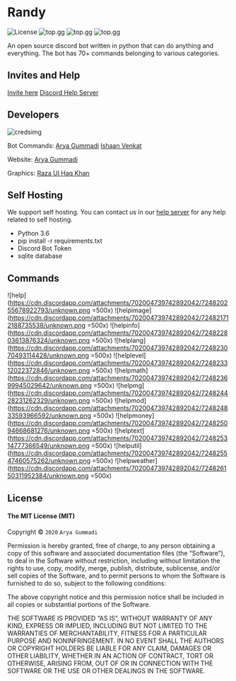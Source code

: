# Randy
![License](https://img.shields.io/github/license/bulkypanda/RandyDev?color=Violet)
![top.gg](https://top.gg/api/widget/status/696185454759903264.svg)
![top.gg](https://top.gg/api/widget/lib/696185454759903264.svg)
![top.gg](https://top.gg/api/widget/upvotes/696185454759903264.svg)

An open source discord bot written in python that can do anything and everything. The bot has 70+ commands belonging to various categories. 

## Invites and Help
[Invite here](https://bit.ly/2zVYHyf)
[Discord Help Server](https://discord.com/invite/Gk8vH2M)

## Developers
![credsimg](https://cdn.discordapp.com/attachments/717237991474724908/724827377103798332/unknown.png)

Bot Commands:
[Arya Gummadi](https://www.github.com/bulkypanda) 
[Ishaan Venkat](https://www.github.com/hvhvuu)

Website:
[Arya Gummadi](https://www.github.com/bulkypanda)

Graphics:
[Raza Ul Haq Khan](https://www.github.com/squidtopus)



## Self Hosting

We support self hosting. You can contact us in our [help server](https://discord.com/invite/Gk8vH2M) for any help related to self hosting. 
- Python 3.6
- pip install -r requirements.txt
- Discord Bot Token
- sqlite database

## Commands

![help](https://cdn.discordapp.com/attachments/702004739742892042/724820255678922793/unknown.png  =500x)
![helpimage](https://cdn.discordapp.com/attachments/702004739742892042/724821712188735538/unknown.png =500x)
![helpinfo](https://cdn.discordapp.com/attachments/702004739742892042/724822803613876324/unknown.png =500x)
![helplang](https://cdn.discordapp.com/attachments/702004739742892042/724823070493114428/unknown.png =500x)
![helplevel](https://cdn.discordapp.com/attachments/702004739742892042/724823312022372846/unknown.png =500x)
![helpmath](https://cdn.discordapp.com/attachments/702004739742892042/724823699945029642/unknown.png =500x)
![helpmg](https://cdn.discordapp.com/attachments/702004739742892042/724824428231262329/unknown.png =500x)
![helpmod](https://cdn.discordapp.com/attachments/702004739742892042/724824833593966592/unknown.png =500x)
![helpmoney](https://cdn.discordapp.com/attachments/702004739742892042/724825094668681276/unknown.png =500x)
![helptext](https://cdn.discordapp.com/attachments/702004739742892042/724825314777366549/unknown.png =500x)
![helputil](https://cdn.discordapp.com/attachments/702004739742892042/724825547460575262/unknown.png =500x)
![helpweather](https://cdn.discordapp.com/attachments/702004739742892042/724826150311952384/unknown.png =500x)

## License
#### The MIT License (MIT)

Copyright ©  `2020`  `Arya Gummadi`

Permission is hereby granted, free of charge, to any person obtaining a copy of this software and associated documentation files (the “Software”), to deal in the Software without restriction, including without limitation the rights to use, copy, modify, merge, publish, distribute, sublicense, and/or sell copies of the Software, and to permit persons to whom the Software is furnished to do so, subject to the following conditions:

The above copyright notice and this permission notice shall be included in all copies or substantial portions of the Software.

THE SOFTWARE IS PROVIDED “AS IS”, WITHOUT WARRANTY OF ANY KIND, EXPRESS OR IMPLIED, INCLUDING BUT NOT LIMITED TO THE WARRANTIES OF MERCHANTABILITY, FITNESS FOR A PARTICULAR PURPOSE AND NONINFRINGEMENT. IN NO EVENT SHALL THE AUTHORS OR COPYRIGHT HOLDERS BE LIABLE FOR ANY CLAIM, DAMAGES OR OTHER LIABILITY, WHETHER IN AN ACTION OF CONTRACT, TORT OR OTHERWISE, ARISING FROM, OUT OF OR IN CONNECTION WITH THE SOFTWARE OR THE USE OR OTHER DEALINGS IN THE SOFTWARE.

